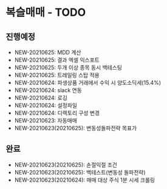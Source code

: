 # 복슬매매 - TODO

## 진행예정
- NEW-20210625: MDD 계산
- NEW-20210625: 결과 엑셀 익스포트
- NEW-20210625: 두개 이상 종목 동시 백테스팅
- NEW-20210625: 트레일링 스탑 적용
- NEW-20210624: 파생상품 거래에서 수익 시 양도소딕세(15.4%)
- NEW-20210624: slack 연동
- NEW-20210624: 로깅
- NEW-20210624: 설정파일
- NEW-20210624: 디렉토리 구성 변경
- NEW-20210623: 자동매매
- NEW-20210623(20210625): 변동성돌파전략 목표가
## 완료
- NEW-20210623(20210625): 손절익절 조건
- NEW-20210623(20210625): 백테스트(변동성 돌파전략)
- NEW-20210623(20210624): 매매 대상 주식 1분 시세 크롤링


